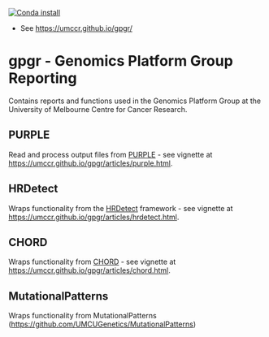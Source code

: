 [![Conda install](https://anaconda.org/pdiakumis/r-gpgr/badges/installer/conda.svg)](https://anaconda.org/pdiakumis/r-gpgr)

* See <https://umccr.github.io/gpgr/>

# gpgr - Genomics Platform Group Reporting
Contains reports and functions used in the Genomics Platform Group
at the University of Melbourne Centre for Cancer Research.

## PURPLE

Read and process output files from
[PURPLE](https://github.com/hartwigmedical/hmftools/tree/master/purity-ploidy-estimator) - see
vignette at <https://umccr.github.io/gpgr/articles/purple.html>.

## HRDetect

Wraps functionality from the [HRDetect](https://github.com/Nik-Zainal-Group/signature.tools.lib)
framework - see
vignette at <https://umccr.github.io/gpgr/articles/hrdetect.html>.

## CHORD

Wraps functionality from [CHORD](https://github.com/UMCUGenetics/CHORD) - see
vignette at <https://umccr.github.io/gpgr/articles/chord.html>.

## MutationalPatterns

Wraps functionality from MutationalPatterns (https://github.com/UMCUGenetics/MutationalPatterns)
